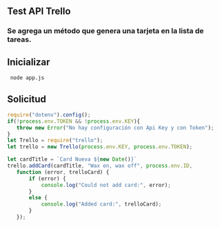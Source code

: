 ## Test API Trello

### Se agrega un método que genera una tarjeta en la lista de tareas.

## Inicializar
````shell
 node app.js
 ````
 ## Solicitud
 ````javascript
require("dotenv").config();
if(!process.env.TOKEN && !process.env.KEY){
    throw new Error("No hay configuración con Api Key y con Token");
}
let Trello = require("trello");
let trello = new Trello(process.env.KEY, process.env.TOKEN);

let cardTitle = `Card Nueva ${new Date()}`
trello.addCard(cardTitle, "Wax on, wax off", process.env.ID,
    function (error, trelloCard) {
        if (error) {
            console.log("Could not add card:", error);
        }
        else {
            console.log("Added card:", trelloCard);
        }
    });
````
